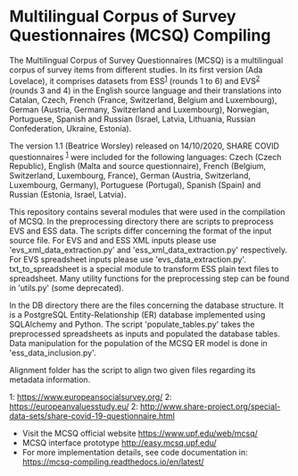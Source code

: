 # Multilingual Corpus of Survey Questionnaires (MCSQ) Compiling

The Multilingual Corpus of Survey Questionnaires (MCSQ) is a multilingual corpus of survey items from different studies. 
In its first version (Ada Lovelace), it comprises datasets from ESS<sup>[1](#ess)</sup> (rounds 1 to 6) and EVS<sup>[2](#evs)</sup> (rounds 3 and 4) in the English source language and their translations into Catalan, Czech, French (France, Switzerland, Belgium and Luxembourg), German (Austria, Germany, Switzerland and Luxembourg), Norwegian, Portuguese, Spanish and Russian (Israel, Latvia, Lithuania, Russian Confederation, Ukraine, Estonia).

The version 1.1 (Beatrice Worsley) released on 14/10/2020, SHARE COVID questionnaires <sup>[1](#sharecovid)</sup> were included for the following
languages: Czech (Czech Republic), English (Malta and source questionnaire), French (Belgium, Switzerland, Luxembourg, France), German (Austria, Switzerland, Luxembourg, Germany), Portuguese (Portugal), Spanish (Spain) and Russian (Estonia, Israel, Latvia). 

This repository contains several modules that were used in the compilation of MCSQ. 
In the preprocessing directory there are scripts to preprocess EVS and ESS data. 
The scripts differ concerning the format of the input source file. For EVS and and ESS XML inputs please use 'evs_xml_data_extraction.py' and 'ess_xml_data_extraction.py' respectively. For EVS spreadsheet inputs please use 'evs_data_extraction.py'.
txt_to_spreadsheet is a special module to transform ESS plain text files to spreadsheet. 
Many utility functions for the preprocessing step can be found in 'utils.py' (some deprecated).

In the DB directory there are the files concerning the database structure. It is a PostgreSQL Entity-Relationship (ER) database implemented using SQLAlchemy and Python. The script 'populate_tables.py' takes the preprocessed spreadsheets as inputs and populated the database tables. Data manipulation for the population of the  MCSQ ER model is done in 'ess_data_inclusion.py'.

Alignment folder has the script to align two given files regarding its metadata information.

<a name="ess">1</a>: https://www.europeansocialsurvey.org/
<a name="evs">2</a>: https://europeanvaluesstudy.eu/
<a name="sharecovid">2</a>: http://www.share-project.org/special-data-sets/share-covid-19-questionnaire.html


* Visit the MCSQ official website https://www.upf.edu/web/mcsq/
* MCSQ interface prototype http://easy.mcsq.upf.edu/
* For more implementation details, see code documentation in: https://mcsq-compiling.readthedocs.io/en/latest/